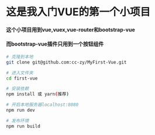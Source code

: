 # 这是我入门VUE的第一个小项目

#### 	这个小项目用到vue,vuex,vue-router和bootstrap-vue

#### 	而bootstrap-vue插件只用到一个按钮组件<b-button>

``` bash
# 克隆到本地
git clone git@github.com:cc-zy/MyFirst-Vue.git

# 进入文件夹
cd first-vue

# 安装依赖
npm install 或 yarn(推荐)

# 开启本地服务器localhost:8080
npm run dev

# 发布环境
npm run build

```


